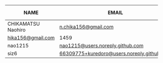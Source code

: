 |        NAME        |        EMAIL         | +(APPEND) | -(DELETE) |
|--------------------|----------------------|-----------|-----------|
| CHIKAMATSU Naohiro | n.chika156@gmail.com |      1395 |         0 |
hika156@gmail.com                       |      1459 |        65 |
| nao1215            | nao1215@users.noreply.github.com           |         5 |         4 |
| siz6               | 66309775+kuredoro@users.noreply.github.com |         4 |         4 |
